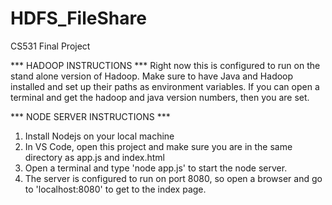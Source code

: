 # HDFS_FileShare
CS531 Final Project

*** HADOOP INSTRUCTIONS ***
Right now this is configured to run on the stand alone version of Hadoop.
Make sure to have Java and Hadoop installed and set up their paths as environment variables.
If you can open a terminal and get the hadoop and java version numbers, then you are set.

*** NODE SERVER INSTRUCTIONS ***
1. Install Nodejs on your local machine
2. In VS Code, open this project and make sure you are in the same directory as app.js and index.html
3. Open a terminal and type 'node app.js' to start the node server.
4. The server is configured to run on port 8080, so open a browser and go to 'localhost:8080' to get to the index page.
